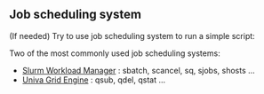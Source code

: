 ## Job scheduling system

(If needed) Try to use job scheduling system to run a simple script:

Two of the most commonly used job scheduling systems:

- [Slurm Workload Manager](https://slurm.schedmd.com/documentation.html) : sbatch, scancel, sq, sjobs, shosts ...
- [Univa Grid Engine](https://en.wikipedia.org/wiki/Univa_Grid_Engine) : qsub, qdel, qstat ...